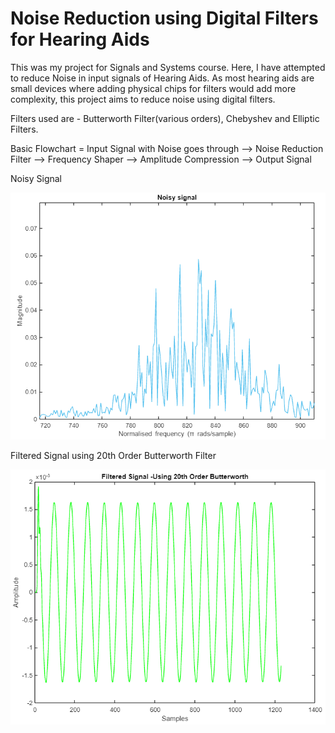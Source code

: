 # Noise Reduction using Digital Filters for Hearing Aids
This was my project for Signals and Systems course. Here, I have attempted to reduce Noise in input signals of Hearing Aids. As most hearing aids are small devices where adding physical chips for filters would add more complexity, this project aims to reduce noise using digital filters.

Filters used are - Butterworth Filter(various orders), Chebyshev and Elliptic Filters.

Basic Flowchart = Input Signal with Noise goes through --> Noise Reduction Filter --> Frequency Shaper --> Amplitude Compression --> Output Signal

Noisy Signal

<img src = https://github.com/shreyb99/digital-noise-reduction/blob/main/graphs/noisy%20signal.png>

Filtered Signal using 20th Order Butterworth Filter

<img src = https://github.com/shreyb99/digital-noise-reduction/blob/main/graphs/filtered%20signal.png>
